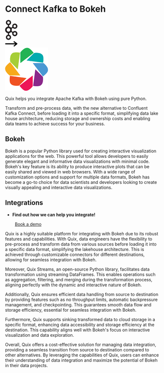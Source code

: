 # Connect Kafka to Bokeh

<div class="connect-images cards blog-grid-card" markdown>
<div>
<img src="../images/kafka_logo.png" width="40px" />
</div>
<div>
<img src="../images/arrow.svg" width="40px" />
</div>
<div>
<img src="./images/bokeh_1.jpg" />
</div>
</div>

Quix helps you integrate Apache Kafka with Bokeh using pure Python.

Transform and pre-process data, with the new alternative to Confluent Kafka Connect, before loading it into a specific format, simplifying data lake house architecture, reducing storage and ownership costs and enabling data teams to achieve success for your business.

## Bokeh

Bokeh is a popular Python library used for creating interactive visualization applications for the web. This powerful tool allows developers to easily generate elegant and informative data visualizations with minimal code. Bokeh's key feature is its ability to produce interactive plots that can be easily shared and viewed in web browsers. With a wide range of customization options and support for multiple data formats, Bokeh has become a go-to choice for data scientists and developers looking to create visually appealing and interactive data visualizations.

## Integrations

<div class="grid cards" markdown>

- __Find out how we can help you integrate!__

    <a class="md-button md-button--primary" href="https://share.hsforms.com/1iW0TmZzKQMChk0lxd_tGiw4yjw2?__hstc=175542013.2303933fbd746c0ac86d9ccbe9bc9100.1728383268831.1729603416735.1729620918855.31&__hssc=175542013.1.1729620918855&__hsfp=2132701734" target="_blank" style="margin:.5rem;">Book a demo</a>

</div>


Quix is a highly suitable platform for integrating with Bokeh due to its robust features and capabilities. With Quix, data engineers have the flexibility to pre-process and transform data from various sources before loading it into a specific data format, simplifying the lakehouse architecture. This is achieved through customizable connectors for different destinations, allowing for seamless integration with Bokeh.

Moreover, Quix Streams, an open-source Python library, facilitates data transformation using streaming DataFrames. This enables operations such as aggregation, filtering, and merging during the transformation process, aligning perfectly with the dynamic and interactive nature of Bokeh.

Additionally, Quix ensures efficient data handling from source to destination by providing features such as no throughput limits, automatic backpressure management, and checkpointing. This guarantees smooth data flow and storage efficiency, essential for seamless integration with Bokeh.

Furthermore, Quix supports sinking transformed data to cloud storage in a specific format, enhancing data accessibility and storage efficiency at the destination. This capability aligns well with Bokeh's focus on interactive visualization and data exploration.

Overall, Quix offers a cost-effective solution for managing data integration, providing a seamless transition from source to destination compared to other alternatives. By leveraging the capabilities of Quix, users can enhance their understanding of data integration and maximize the potential of Bokeh in their data projects.

